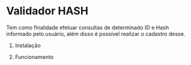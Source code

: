 # Validador HASH

Tem como finalidade efetuar consultas de determinado ID e Hash informado pelo
usuário, além disso é possível realizar o cadastro desse.

1. Instalação

2. Funcionamento


